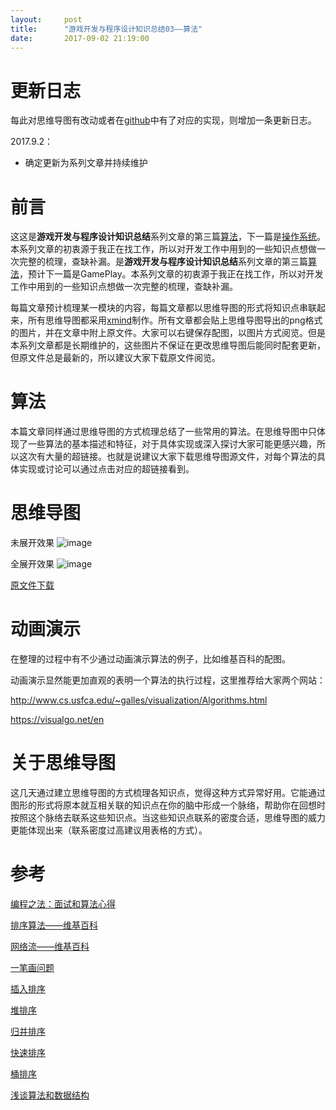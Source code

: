 ```yaml
---
layout:     post
title:      "游戏开发与程序设计知识总结03——算法"
date:       2017-09-02 21:19:00
---
```


# 更新日志

每此对思维导图有改动或者在[github](https://github.com/AllenKashiwa/StudyCpp)中有了对应的实现，则增加一条更新日志。

2017.9.2：

- 确定更新为系列文章并持续维护

# 前言

这这是**游戏开发与程序设计知识总结**系列文章的第三篇[算法](http://baizihan.me/2017/09/algorithm/)，下一篇是[操作系统](http://baizihan.me/2017/09/operating_system/)。本系列文章的初衷源于我正在找工作，所以对开发工作中用到的一些知识点想做一次完整的梳理，查缺补漏。是**游戏开发与程序设计知识总结**系列文章的第三篇[算法](http://baizihan.me/2017/09/algorithm/)，预计下一篇是GamePlay。本系列文章的初衷源于我正在找工作，所以对开发工作中用到的一些知识点想做一次完整的梳理，查缺补漏。

每篇文章预计梳理某一模块的内容，每篇文章都以思维导图的形式将知识点串联起来，所有思维导图都采用[xmind](http://www.xmindchina.net/)制作。所有文章都会贴上思维导图导出的png格式的图片，并在文章中附上原文件。大家可以右键保存配图，以图片方式阅览。但是本系列文章都是长期维护的，这些图片不保证在更改思维导图后能同时配套更新，但原文件总是最新的，所以建议大家下载原文件阅览。

# 算法

本篇文章同样通过思维导图的方式梳理总结了一些常用的算法。在思维导图中只体现了一些算法的基本描述和特征，对于具体实现或深入探讨大家可能更感兴趣，所以这次有大量的超链接。也就是说建议大家下载思维导图源文件，对每个算法的具体实现或讨论可以通过点击对应的超链接看到。

# 思维导图

未展开效果
![image](http://baizihan.me/assets/images/in-post/algorithm/algorithm.png)

全展开效果
![image](http://baizihan.me/assets/images/in-post/algorithm/algorithm_all.png)

[原文件下载](http://baizihan.me/assets/files/algorithm.xmind)

# 动画演示
在整理的过程中有不少通过动画演示算法的例子，比如维基百科的配图。

动画演示显然能更加直观的表明一个算法的执行过程，这里推荐给大家两个网站：

http://www.cs.usfca.edu/~galles/visualization/Algorithms.html

https://visualgo.net/en

# 关于思维导图

这几天通过建立思维导图的方式梳理各知识点，觉得这种方式异常好用。它能通过图形的形式将原本就互相关联的知识点在你的脑中形成一个脉络，帮助你在回想时按照这个脉络去联系这些知识点。当这些知识点联系的密度合适，思维导图的威力更能体现出来（联系密度过高建议用表格的方式）。

# 参考

[编程之法：面试和算法心得](https://github.com/julycoding/The-Art-Of-Programming-By-July/blob/master/ebook/zh/Readme.md)

[排序算法——维基百科](https://zh.wikipedia.org/wiki/%E6%8E%92%E5%BA%8F%E7%AE%97%E6%B3%95)

[网络流——维基百科](https://zh.wikipedia.org/wiki/%E7%BD%91%E7%BB%9C%E6%B5%81)

[一笔画问题](https://zh.wikipedia.org/wiki/%E4%B8%80%E7%AC%94%E7%94%BB%E9%97%AE%E9%A2%98)

[插入排序](http://bubkoo.com/2014/01/14/sort-algorithm/insertion-sort/)

[堆排序](http://bubkoo.com/2014/01/14/sort-algorithm/heap-sort/)

[归并排序](http://bubkoo.com/2014/01/15/sort-algorithm/merge-sort/)

[快速排序](http://bubkoo.com/2014/01/12/sort-algorithm/quick-sort/)

[桶排序](http://bubkoo.com/2014/01/15/sort-algorithm/bucket-sort/)

[浅谈算法和数据结构](http://www.cnblogs.com/yangecnu/category/548373.html)